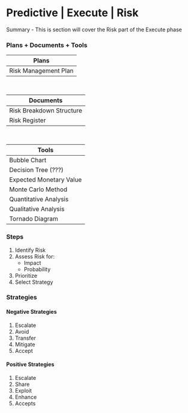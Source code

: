# Predictive | Execute | Risk

Summary - This is section will cover the Risk part of the Execute phase

### Plans + Documents + Tools

| Plans                |
| -------------------- |
| Risk Management Plan |

<br>

| Documents                |
| ------------------------ |
| Risk Breakdown Structure |
| Risk Register            |

<br>

| Tools                   |
| ----------------------- |
| Bubble Chart            |
| Decision Tree (???)     |
| Expected Monetary Value |
| Monte Carlo Method      |
| Quantitative Analysis   |
| Qualitative Analysis    |
| Tornado Diagram         |

### Steps

1. Identify Risk
2. Assess Risk for:
   - Impact
   - Probability
3. Prioritize
4. Select Strategy

### Strategies

#### Negative Strategies

1. Escalate
1. Avoid
1. Transfer
1. Mitigate
1. Accept

#### Positive Strategies

1. Escalate
1. Share
1. Exploit
1. Enhance
1. Accepts

